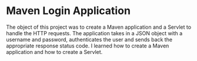 # Maven Login Application

The object of this project was to create a Maven application and a Servlet to handle the HTTP requests. The application takes in a JSON object with a username and password, authenticates the user and sends back the appropriate response status code. I learned how to create a Maven application and how to create a Servlet.

